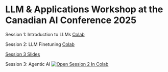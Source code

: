 # LLM & Applications Workshop at the Canadian AI Conference 2025

Session 1: Introduction to LLMs [Colab](https://colab.research.google.com/drive/1HYkuKlTi3iy8JOHFdidE2lzNjng9FZIX?usp=sharing)

Session 2: LLM Finetuning [Colab](https://colab.research.google.com/drive/1NALYIiyx5lpW_ZZ1qpSxVrM91QY_0Txg?usp=sharing)

[Session 3 Slides](https://docs.google.com/presentation/d/1zgOoyGdRlBEaDvyZ_DeKS5KoH4TlUO-fdm-juNi_RRM/edit?usp=sharing)

Session 3: Agentic AI [![Open Session 2 In Colab](https://colab.research.google.com/assets/colab-badge.svg)](https://colab.research.google.com/github/canadian-llm-workshop/workshop2025/blob/main/Session_3_Agentic_AI/Agents/agents.ipynb)
